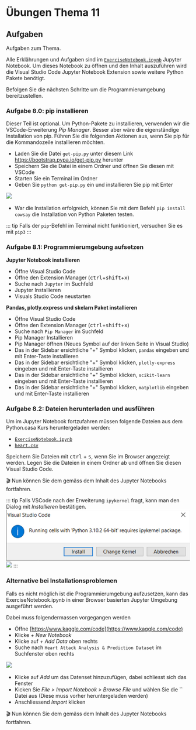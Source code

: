 # Übungen Thema 11

## Aufgaben

Aufgaben zum Thema.

Alle Erklährungen und Aufgaben sind im [`ExerciseNotebook.ipynb`](https://raw.githubusercontent.com/janikvonrotz/python.casa/main/topic-8/ExerciseNotebook.ipynb) Jupyter Notebook. Um dieses Notebook zu öffnen und den Inhalt auszuführen wird die Visual Studio Code Jupyter Notebook Extension sowie weitere Python Pakete benötigt. 

Befolgen Sie die nächsten Schritte um die Programmierumgebung bereitzustellen.

### Aufgabe 8.0: pip installieren

Dieser Teil ist optional. Um Python-Pakete zu installieren, verwenden wir die VSCode-Erweiterung *Pip Manager*. Besser aber wäre die eigenständige Installation von pip. Führen Sie die folgenden Aktionen aus, wenn Sie pip für die Kommandozeile installieren möchten.

* Laden Sie die Datei `get-pip.py` unter diesem Link <https://bootstrap.pypa.io/get-pip.py> herunter
* Speichern Sie die Datei in einem Ordner und öffnen Sie diesen mit VSCode
* Starten Sie ein Terminal im Ordner
* Geben Sie `python get-pip.py` ein und installieren Sie pip mit Enter

![](../pip-install.png)

* War die Installation erfolgreich, können Sie mit dem Befehl `pip install cowsay` die Installation von Python Paketen testen.

::: tip
Falls der `pip`-Befehl im Terminal nicht funktioniert, versuchen Sie es mit `pip3`
:::

### Aufgabe 8.1:  Programmierumgebung aufsetzen

**Jupyter Notebook installieren**

* Öffne Visual Studio Code
* Öffne den Extension Manager (<kbd>ctrl</kbd>+<kbd>shift</kbd>+<kbd>x</kbd>)
* Suche nach `Jupyter` im Suchfeld
* Jupyter Installieren
* Visuals Studio Code neustarten

**Pandas, plotly.express und skelarn Paket installieren**

* Öffne Visual Studio Code
* Öffne den Extension Manager (<kbd>ctrl</kbd>+<kbd>shift</kbd>+<kbd>x</kbd>)
* Suche nach `Pip Manager` im Suchfeld
* Pip Manager Installieren
* Pip Manager öffnen (Neues Symbol auf der linken Seite in Visual Studio)
* Das in der Sidebar ersichtliche "+" Symbol klicken, `pandas` eingeben und mit Enter-Taste installieren
* Das in der Sidebar ersichtliche "+" Symbol klicken, `plotly-express` eingeben und mit Enter-Taste installieren
* Das in der Sidebar ersichtliche "+" Symbol klicken, `scikit-learn` eingeben und mit Enter-Taste installieren
* Das in der Sidebar ersichtliche "+" Symbol klicken, `matplotlib` eingeben und mit Enter-Taste installieren

### Aufgabe 8.2:  Dateien herunterladen und ausführen

Um im Jupyter Notebook fortzufahren müssen folgende Dateien aus dem Python.casa Kurs heruntergeladen werden:

* [`ExerciseNotebook.ipynb`](https://raw.githubusercontent.com/janikvonrotz/python.casa/main/topic-8/ExerciseNotebook.ipynb)
* [`heart.csv`](https://raw.githubusercontent.com/janikvonrotz/python.casa/main/topic-8/heart.csv)

Speichern Sie Dateien mit <kbd>ctrl</kbd> + <kbd>s</kbd>, wenn Sie im Browser angezeigt werden.  Legen Sie die Dateien in einem Ordner ab und öffnen Sie diesen Visual Studio Code.

🎬 Nun können Sie dem gemäss dem Inhalt des Jupyter Notebooks fortfahren.

::: tip
Falls VSCode nach der Erweiterung `ipykernel` fragt, kann man den Dialog mit *Installieren* bestätigen.
![](../ipykernel-prompt.png)
![](../ipykernel.png)
:::

### Alternative bei Installationsproblemen

Falls es nicht möglich ist die Programmierumgebung aufzusetzen, kann das ExerciseNotebook.ipynb in einer Browser basierten Jupyter Umgebung ausgeführt werden.

Dabei muss folgendermassen vorgegangen werden
* Öffne [https://www.kaggle.com/code](https://www.kaggle.com/code)
* Klicke *+ New Notebook*
* Klicke auf *+ Add Data* oben rechts
* Suche nach `Heart Attack Analysis & Prediction Dataset` im Suchfenster oben rechts

![](../kaggle-heart-attack-data.png)

* Klicke auf *Add* um das Datenset hinzuzufügen, dabei schliesst sich das Fenster
* Kicken Sie *File > Import Notebook > Browse File* und wählen Sie die `` Datei aus (Diese muss vorher heruntergeladen werden)
* Anschliessend *Import* klicken

🎬 Nun können Sie dem gemäss dem Inhalt des Jupyter Notebooks fortfahren.
